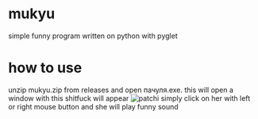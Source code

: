 # mukyu
simple funny program written on python with pyglet 
# how to use
unzip mukyu.zip from releases and open пачуля.exe. this will open a window with this shitfuck will appear
![patchi](https://sun9-74.userapi.com/impg/BD1BMrrUcmKm6aQoEXQ0APT1gx80rvUQDJslhw/-8RDWXQGKoo.jpg?size=625x776&quality=96&sign=6d9f288d70643118cafea8c686fd910a&type=album)
simply click on her with left or right mouse button and she will play funny sound
